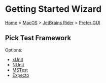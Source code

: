 <!--
GENERATED FILE - DO NOT EDIT
This file was generated by [MarkdownSnippets](https://github.com/SimonCropp/MarkdownSnippets).
Source File: /docs/mdsource/wiz/MacOS_Rider_Gui.source.md
To change this file edit the source file and then run MarkdownSnippets.
-->

# Getting Started Wizard

[Home](/docs/wiz/readme.md) > [MacOS](MacOS.md) > [JetBrains Rider](MacOS_Rider.md) > [Prefer GUI](MacOS_Rider_Gui.md)

## Pick Test Framework

Options:
 * [xUnit](result_MacOS_Rider_Gui_xUnit.md)
 * [NUnit](result_MacOS_Rider_Gui_NUnit.md)
 * [MSTest](result_MacOS_Rider_Gui_MSTest.md)
 * [Expecto](result_MacOS_Rider_Gui_Expecto.md)
